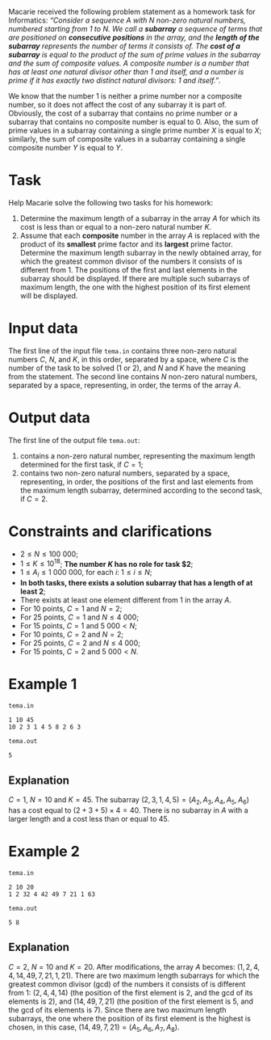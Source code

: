 Macarie received the following problem statement as a homework task for Informatics: *“Consider a sequence $A$ with $N$ non-zero natural numbers, numbered starting from $1$ to $N$. We call a **subarray** a sequence of terms that are positioned on **consecutive positions** in the array, and the **length of the subarray** represents the number of terms it consists of. The **cost of a subarray** is equal to the product of the sum of prime values in the subarray and the sum of composite values. A composite number is a number that has at least one natural divisor other than $1$ and itself, and a number is prime if it has exactly two distinct natural divisors: $1$ and itself.”*.

We know that the number $1$ is neither a prime number nor a composite number, so it does not affect the cost of any subarray it is part of. Obviously, the cost of a subarray that contains no prime number or a subarray that contains no composite number is equal to $0$. Also, the sum of prime values in a subarray containing a single prime number $X$ is equal to $X$; similarly, the sum of composite values in a subarray containing a single composite number $Y$ is equal to $Y$.

# Task

Help Macarie solve the following two tasks for his homework:
1. Determine the maximum length of a subarray in the array $A$ for which its cost is less than or equal to a non-zero natural number $K$.
2. Assume that each **composite** number in the array $A$ is replaced with the product of its **smallest** prime factor and its **largest** prime factor. Determine the maximum length subarray in the newly obtained array, for which the greatest common divisor of the numbers it consists of is different from $1$. The positions of the first and last elements in the subarray should be displayed. If there are multiple such subarrays of maximum length, the one with the highest position of its first element will be displayed.

# Input data

The first line of the input file `tema.in` contains three non-zero natural numbers $C$, $N$, and $K$, in this order, separated by a space, where $C$ is the number of the task to be solved (1 or 2), and $N$ and $K$ have the meaning from the statement. The second line contains $N$ non-zero natural numbers, separated by a space, representing, in order, the terms of the array $A$.

# Output data

The first line of the output file `tema.out`:
1. contains a non-zero natural number, representing the maximum length determined for the first task, if $C=1$;
2. contains two non-zero natural numbers, separated by a space, representing, in order, the positions of the first and last elements from the maximum length subarray, determined according to the second task, if $C = 2$.

# Constraints and clarifications
* $2 \leq N \leq 100 \ 000$;
* $1 \leq K \leq 10^{18}$; **The number $K$ has no role for task $2**;
* $1 \leq A_i \leq 1 \ 000 \ 000$, for each $i$: $1 \leq i \leq N$;
* **In both tasks, there exists a solution subarray that has a length of at least $2$**;
* There exists at least one element different from $1$ in the array $A$.
* For $10$ points, $C = 1$ and $N = 2$;
* For $25$ points, $C = 1$ and $N \leq 4 \ 000$;
* For $15$ points, $C = 1$ and $5 \ 000 < N$;
* For $10$ points, $C = 2$ and $N = 2$;
* For $25$ points, $C = 2$ and $N \leq 4 \ 000$;
* For $15$ points, $C = 2$ and $5 \ 000 < N$.

# Example 1

`tema.in`
```
1 10 45
10 2 3 1 4 5 8 2 6 3
```

`tema.out`
```
5
```

## Explanation

$C=1$, $N=10$ and $K=45$. The subarray $(2, 3, 1, 4, 5)=(A_2, A_3, A_4, A_5, A_6)$ has a cost equal to $(2 + 3 + 5) \times 4 = 40$. There is no subarray in $A$ with a larger length and a cost less than or equal to $45$.

# Example 2

`tema.in`
```
2 10 20
1 2 32 4 42 49 7 21 1 63
```

`tema.out`
```
5 8
```

## Explanation

$C=2$, $N=10$ and $K=20$. After modifications, the array $A$ becomes: $(1,2,4,4,14,49,7,21,1,21)$. There are two maximum length subarrays for which the greatest common divisor (gcd) of the numbers it consists of is different from $1$: $(2, 4, 4, 14)$ (the position of the first element is $2$, and the gcd of its elements is $2$), and $(14, 49, 7, 21)$ (the position of the first element is $5$, and the gcd of its elements is $7$). Since there are two maximum length subarrays, the one where the position of its first element is the highest is chosen, in this case, $(14,49,7,21)=(A_5, A_6, A_7, A_8)$.